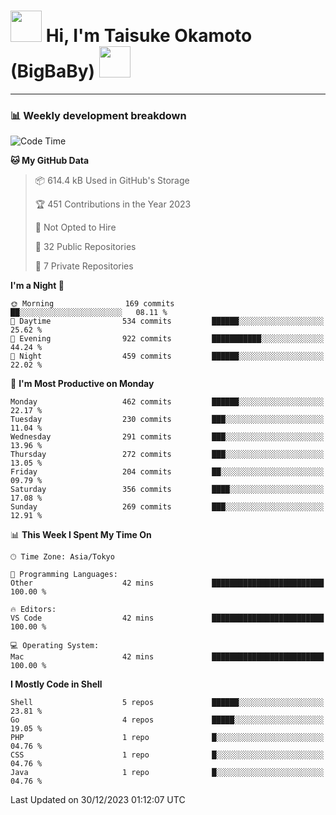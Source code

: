 <!-- Title -->
<h1>
    <img src="https://media.tenor.com/TlyRveJkgo4AAAAi/cloud-cloud-strife.gif" width="50"/> 
    Hi, I'm Taisuke Okamoto (BigBaBy) 
    <img src="https://media.tenor.com/TlyRveJkgo4AAAAi/cloud-cloud-strife.gif" width="50"/>
</h1>

---

<h3> 📊 Weekly development breakdown </h3>
<!-- waka-readme-stats -->

<!--START_SECTION:waka-->
![Code Time](http://img.shields.io/badge/Code%20Time-1%2C667%20hrs%2022%20mins-blue)

**🐱 My GitHub Data** 

> 📦 614.4 kB Used in GitHub's Storage 
 > 
> 🏆 451 Contributions in the Year 2023
 > 
> 🚫 Not Opted to Hire
 > 
> 📜 32 Public Repositories 
 > 
> 🔑 7 Private Repositories 
 > 
**I'm a Night 🦉** 

```text
🌞 Morning                169 commits         ██░░░░░░░░░░░░░░░░░░░░░░░   08.11 % 
🌆 Daytime                534 commits         ██████░░░░░░░░░░░░░░░░░░░   25.62 % 
🌃 Evening                922 commits         ███████████░░░░░░░░░░░░░░   44.24 % 
🌙 Night                  459 commits         ██████░░░░░░░░░░░░░░░░░░░   22.02 % 
```
📅 **I'm Most Productive on Monday** 

```text
Monday                   462 commits         ██████░░░░░░░░░░░░░░░░░░░   22.17 % 
Tuesday                  230 commits         ███░░░░░░░░░░░░░░░░░░░░░░   11.04 % 
Wednesday                291 commits         ███░░░░░░░░░░░░░░░░░░░░░░   13.96 % 
Thursday                 272 commits         ███░░░░░░░░░░░░░░░░░░░░░░   13.05 % 
Friday                   204 commits         ██░░░░░░░░░░░░░░░░░░░░░░░   09.79 % 
Saturday                 356 commits         ████░░░░░░░░░░░░░░░░░░░░░   17.08 % 
Sunday                   269 commits         ███░░░░░░░░░░░░░░░░░░░░░░   12.91 % 
```


📊 **This Week I Spent My Time On** 

```text
🕑︎ Time Zone: Asia/Tokyo

💬 Programming Languages: 
Other                    42 mins             █████████████████████████   100.00 % 

🔥 Editors: 
VS Code                  42 mins             █████████████████████████   100.00 % 

💻 Operating System: 
Mac                      42 mins             █████████████████████████   100.00 % 
```

**I Mostly Code in Shell** 

```text
Shell                    5 repos             ██████░░░░░░░░░░░░░░░░░░░   23.81 % 
Go                       4 repos             █████░░░░░░░░░░░░░░░░░░░░   19.05 % 
PHP                      1 repo              █░░░░░░░░░░░░░░░░░░░░░░░░   04.76 % 
CSS                      1 repo              █░░░░░░░░░░░░░░░░░░░░░░░░   04.76 % 
Java                     1 repo              █░░░░░░░░░░░░░░░░░░░░░░░░   04.76 % 
```




 Last Updated on 30/12/2023 01:12:07 UTC
<!--END_SECTION:waka-->
